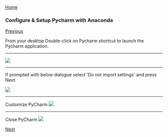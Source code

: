 [Home](https://ddtrades.github.io/autotrade/)

### Configure & Setup Pycharm with Anaconda
[Previous](https://ddtrades.github.io/autotrade/install_pycharm)


From your desktop Double-click on Pycharm shortcut to launch the Pycharm application.

---
![](https://ddtrades.github.io/autotrade/img/py-0.jpg)

---
If prompted with below dialogue select 'Do not import settings' and press Next.

![](https://ddtrades.github.io/autotrade/img/py-1.jpg)

---
Customize PyCharm
![](https://ddtrades.github.io/autotrade/img/py-2.jpg)

---
Close PyCharm
![](https://ddtrades.github.io/autotrade/img/py-3.jpg)

[Next](https://ddtrades.github.io/autotrade/lesson1)